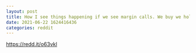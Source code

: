 ```yaml
--- 
layout: post 
title: How I see things happening if we see margin calls. We buy we hold 🦍 GME&AMC will be history made by people that want change.. not even about the money anymore honestly. 
date: 2021-06-22 1624416436 
categories: reddit 
--- 
```

https://redd.it/o63vkl